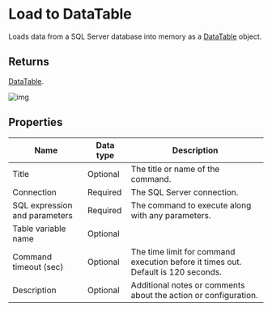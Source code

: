 # Load to DataTable

Loads data from a SQL Server database into memory as a [DataTable](https://learn.microsoft.com/en-us/dotnet/api/system.data.datatable) object.

## Returns

[DataTable](https://learn.microsoft.com/en-us/dotnet/api/system.data.datatable).


![img](https://profitbasedocs.blob.core.windows.net/flowimages/load-to-datatable.png)


## Properties

| Name         | Data type       | Description                                       |
|--------------|-----------------|---------------------------------------------------|
| Title           |  Optional | The title or name of the command.     |
| Connection         | Required   | The SQL Server connection. |
| SQL expression and parameters   | Required      | The command to execute along with any parameters.   |
| Table variable name | Optional  |   |
| Command timeout (sec) | Optional | The time limit for command execution before it times out. Default is 120 seconds.|
| Description   | Optional | Additional notes or comments about the action or configuration. |
